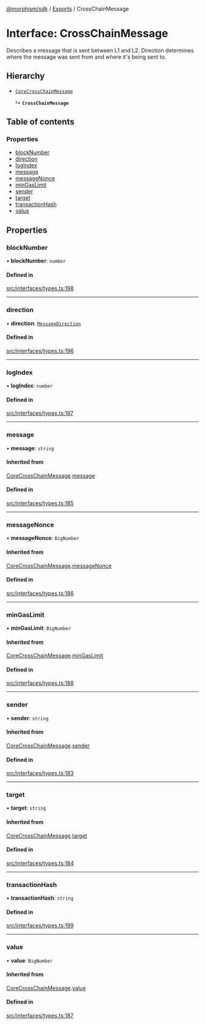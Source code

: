 [@morphism/sdk](../README) / [Exports](../modules) / CrossChainMessage

# Interface: CrossChainMessage

Describes a message that is sent between L1 and L2. Direction determines where the message was
sent from and where it's being sent to.

## Hierarchy

- [`CoreCrossChainMessage`](CoreCrossChainMessage)

  ↳ **`CrossChainMessage`**

## Table of contents

### Properties

- [blockNumber](CrossChainMessage#blocknumber)
- [direction](CrossChainMessage#direction)
- [logIndex](CrossChainMessage#logindex)
- [message](CrossChainMessage#message)
- [messageNonce](CrossChainMessage#messagenonce)
- [minGasLimit](CrossChainMessage#mingaslimit)
- [sender](CrossChainMessage#sender)
- [target](CrossChainMessage#target)
- [transactionHash](CrossChainMessage#transactionhash)
- [value](CrossChainMessage#value)

## Properties

### blockNumber

• **blockNumber**: `number`

#### Defined in

[src/interfaces/types.ts:198](https://github.com/morphism-labs/sdk/blob/97c4394/src/interfaces/types.ts#L198)

___

### direction

• **direction**: [`MessageDirection`](../enums/MessageDirection)

#### Defined in

[src/interfaces/types.ts:196](https://github.com/morphism-labs/sdk/blob/97c4394/src/interfaces/types.ts#L196)

___

### logIndex

• **logIndex**: `number`

#### Defined in

[src/interfaces/types.ts:197](https://github.com/morphism-labs/sdk/blob/97c4394/src/interfaces/types.ts#L197)

___

### message

• **message**: `string`

#### Inherited from

[CoreCrossChainMessage](CoreCrossChainMessage).[message](CoreCrossChainMessage#message)

#### Defined in

[src/interfaces/types.ts:185](https://github.com/morphism-labs/sdk/blob/97c4394/src/interfaces/types.ts#L185)

___

### messageNonce

• **messageNonce**: `BigNumber`

#### Inherited from

[CoreCrossChainMessage](CoreCrossChainMessage).[messageNonce](CoreCrossChainMessage#messagenonce)

#### Defined in

[src/interfaces/types.ts:186](https://github.com/morphism-labs/sdk/blob/97c4394/src/interfaces/types.ts#L186)

___

### minGasLimit

• **minGasLimit**: `BigNumber`

#### Inherited from

[CoreCrossChainMessage](CoreCrossChainMessage).[minGasLimit](CoreCrossChainMessage#mingaslimit)

#### Defined in

[src/interfaces/types.ts:188](https://github.com/morphism-labs/sdk/blob/97c4394/src/interfaces/types.ts#L188)

___

### sender

• **sender**: `string`

#### Inherited from

[CoreCrossChainMessage](CoreCrossChainMessage).[sender](CoreCrossChainMessage#sender)

#### Defined in

[src/interfaces/types.ts:183](https://github.com/morphism-labs/sdk/blob/97c4394/src/interfaces/types.ts#L183)

___

### target

• **target**: `string`

#### Inherited from

[CoreCrossChainMessage](CoreCrossChainMessage).[target](CoreCrossChainMessage#target)

#### Defined in

[src/interfaces/types.ts:184](https://github.com/morphism-labs/sdk/blob/97c4394/src/interfaces/types.ts#L184)

___

### transactionHash

• **transactionHash**: `string`

#### Defined in

[src/interfaces/types.ts:199](https://github.com/morphism-labs/sdk/blob/97c4394/src/interfaces/types.ts#L199)

___

### value

• **value**: `BigNumber`

#### Inherited from

[CoreCrossChainMessage](CoreCrossChainMessage).[value](CoreCrossChainMessage#value)

#### Defined in

[src/interfaces/types.ts:187](https://github.com/morphism-labs/sdk/blob/97c4394/src/interfaces/types.ts#L187)
